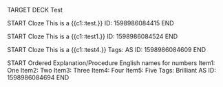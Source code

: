 TARGET DECK
Test

START
Cloze
This is a {{c1::test.}}
ID: 1598986084415
END

START
Cloze
This is a {{c1::test1.}}
ID: 1598986084524
END

START
Cloze
This is a {{c1::test4.}}
Tags: AS
ID: 1598986084609
END

START
Ordered Explanation/Procedure
English names for numbers
Item1: One
Item2: Two
Item3: Three
Item4: Four
Item5: Five
Tags: Brilliant AS
ID: 1598986084694
END
